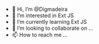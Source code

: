 - 👋 Hi, I’m @Digmadeira
- 👀 I’m interested in Ext JS
- 🌱 I’m currently learning Ext JS
- 💞️ I’m looking to collaborate on ...
- 📫 How to reach me ...

<!---
Digmadeira/Digmadeira is a ✨ special ✨ repository because its `README.md` (this file) appears on your GitHub profile.
You can click the Preview link to take a look at your changes.
--->
